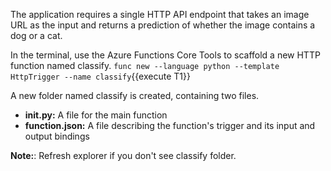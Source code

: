 The application requires a single HTTP API endpoint that takes an image URL as the input and returns a prediction of whether the image contains a dog or a cat.

In the terminal, use the Azure Functions Core Tools to scaffold a new HTTP function named classify.
`func new --language python --template HttpTrigger --name classify`{{execute T1}}

A new folder named classify is created, containing two files.

- **__init__.py:** A file for the main function
- **function.json:** A file describing the function's trigger and its input and output bindings

**Note:**: Refresh explorer if you don't see classify folder.